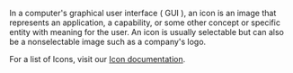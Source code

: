 In a computer's graphical user interface ( GUI ), an icon is an image that represents an application, a capability, or some other concept or specific entity with meaning for the user. An icon is usually selectable but can also be a nonselectable image such as a company's logo.

For a list of Icons, visit our <a href='https://developer.microsoft.com/en-us/fabric#/styles/icons'>Icon documentation</a>.